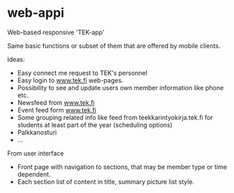 # web-appi
Web-based responsive 'TEK-app'

Same basic functions or subset of them that are offered by mobile clients.

Ideas:
- Easy connect me request to TEK's personnel
- Easy login to www.tek.fi web-pages.
- Possibility to see and update users own member information like phone etc.
- Newsfeed from www.tek.fi
- Event feed form www.tek.fi
- Some grouping related info like feed from teekkarintyokirja.tek.fi for students at least part of the year (scheduling options)
- Palkkanosturi
- ...

From user interface
- Front page with navigation to sections, that may be member type or time dependent.
- Each section list of content in title, summary picture list style.

